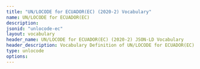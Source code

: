 ```yaml
---
title: "UN/LOCODE for ECUADOR(EC) (2020-2) Vocabulary"
name: UN/LOCODE for ECUADOR(EC) 
description: 
jsonid: "unlocode-ec"
layout: vocabulary
header_name: UN/LOCODE for ECUADOR(EC) (2020-2) JSON-LD Vocabulary
header_description: Vocabulary Definition of UN/LOCODE for ECUADOR(EC) (2020-2) semantics in HTML format. JSON-LD format is available at [unlocode-ec.jsonld](/vocabulary/unlocode-ec.jsonld)
type: unlocode
options:
---
```

